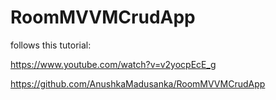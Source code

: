 # RoomMVVMCrudApp

follows this tutorial:

https://www.youtube.com/watch?v=v2yocpEcE_g

https://github.com/AnushkaMadusanka/RoomMVVMCrudApp

